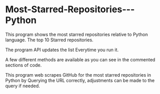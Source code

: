 # Most-Starred-Repositories---Python
This program shows the most starred repositories relative to Python language. The top 10 Starred repositories.

The program API updates the list Everytime you run it.

A few different methods are available as you can see in the commented sections of code.

This program web scrapes GitHub for the most starred repositories in Python by Querying the URL correctly, adjustments can be made to the query if needed.

